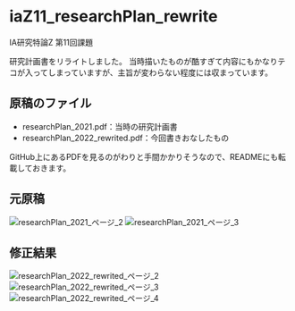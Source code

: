 # iaZ11_researchPlan_rewrite
IA研究特論Z 第11回課題

研究計画書をリライトしました。
当時描いたものが酷すぎて内容にもかなりテコが入ってしまっていますが、主旨が変わらない程度には収まっています。

## 原稿のファイル
- researchPlan_2021.pdf：当時の研究計画書
- researchPlan_2022_rewrited.pdf：今回書きおなしたもの

GitHub上にあるPDFを見るのがわりと手間かかりそうなので、READMEにも転載しておきます。

## 元原稿
![researchPlan_2021_ページ_2](https://user-images.githubusercontent.com/43632737/176850181-74d3e244-b21a-4387-8d92-1ebeb9f4e75a.jpg)
![researchPlan_2021_ページ_3](https://user-images.githubusercontent.com/43632737/176850208-0dd51229-69cf-4231-af7f-dfdfd80859f8.jpg)

## 修正結果
![researchPlan_2022_rewrited_ページ_2](https://user-images.githubusercontent.com/43632737/176850557-2b812c9d-5291-4837-a57e-70f36dbeca6b.jpg)
![researchPlan_2022_rewrited_ページ_3](https://user-images.githubusercontent.com/43632737/176850571-3cf4d8e7-4497-44f2-96a6-7f67319ad7a6.jpg)
![researchPlan_2022_rewrited_ページ_4](https://user-images.githubusercontent.com/43632737/176850580-e539e70a-8f31-4b9f-847b-2880f483f13b.jpg)

